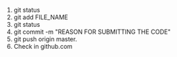 1. git status
2. git add FILE_NAME
3. git status
4. git commit -m "REASON FOR SUBMITTING THE CODE"
5. git push origin master.
6. Check in github.com
